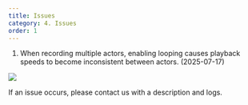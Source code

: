 ```yaml
---
title: Issues
category: 4. Issues
order: 1
---
```


1. When recording multiple actors, enabling looping causes playback speeds to become inconsistent between actors. (2025-07-17)

![](//placehold.it/800x600)



If an issue occurs, please contact us with a description and logs.